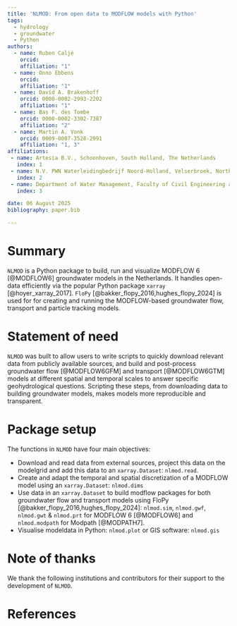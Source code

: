```yaml
---
title: 'NLMOD: From open data to MODFLOW models with Python'
tags:
  - hydrology
  - groundwater
  - Python
authors:
  - name: Ruben Caljé
    orcid:
    affiliation: "1"
  - name: Onno Ebbens
    orcid:
    affiliation: "1"
  - name: Davíd A. Brakenhoff
    orcid: 0000-0002-2993-2202
    affiliation: "1"
  - name: Bas F. des Tombe
    orcid: 0000-0002-3302-7387
    affiliation: "2"
  - name: Martin A. Vonk
    orcid: 0009-0007-3528-2991
    affiliation: "1, 3"
affiliations:
 - name: Artesia B.V., Schoonhoven, South Holland, The Netherlands
   index: 1
 - name: N.V. PWN Waterleidingbedrijf Noord-Holland, Velserbroek, North Holland, The Netherlands
   index: 2
 - name: Department of Water Management, Faculty of Civil Engineering and Geosciences, Delft University of Technology, Delft, South Holland, The Netherlands
   index: 3

date: 06 August 2025
bibliography: paper.bib

---
```


# Summary
`NLMOD` is a Python package to build, run and visualize MODFLOW 6 [@MODFLOW6] groundwater models in the Netherlands.
It handles open-data efficiently via the popular Python package `xarray` [@hoyer_xarray_2017].
`FloPy` [@bakker_flopy_2016,hughes_flopy_2024] is used for for creating and running the MODFLOW-based groundwater flow, transport and particle tracking models.

# Statement of need
`NLMOD` was built to allow users to write scripts to quickly download relevant data from publicly available sources, and build and post-process groundwater flow [@MODFLOW6GFM] and transport [@MODFLOW6GTM] models at different spatial and temporal scales to answer specific geohydrological questions. Scripting these steps, from downloading data to building groundwater models, makes models more reproducible and transparent.

# Package setup
The functions in `NLMOD` have four main objectives:

- Download and read data from external sources, project this data on the modelgrid and add this data to an `xarray.Dataset`: `nlmod.read`.
- Create and adapt the temporal and spatial discretization of a MODFLOW model using an `xarray.Dataset`: `nlmod.dims`
- Use data in an `xarray.Dataset` to build modflow packages for both groundwater flow and transport models using FloPy [@bakker_flopy_2016,hughes_flopy_2024]: `nlmod.sim`, `nlmod.gwf`, `nlmod.gwt` & `nlmod.prt` for MODFLOW 6 [@MODFLOW6] and `nlmod.modpath` for Modpath [@MODPATH7].
- Visualise modeldata in Python: `nlmod.plot` or GIS software: `nlmod.gis`


# Note of thanks
We thank the following institutions and contributors for their support to the development of `NLMOD`.

# References